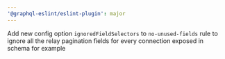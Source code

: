 ```yaml
---
'@graphql-eslint/eslint-plugin': major
---
```


Add new config option `ignoredFieldSelectors` to `no-unused-fields` rule to ignore all the relay pagination fields for every connection exposed in schema for example
